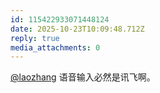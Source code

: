 ```yaml
---
id: 115422933071448124
date: 2025-10-23T10:09:48.712Z
reply: true
media_attachments: 0
---
```


<p><span class="h-card" translate="no"><a href="https://suo.si/@laozhang" class="u-url mention" rel="nofollow noopener" target="_blank">@<span>laozhang</span></a></span> 语音输入必然是讯飞啊。</p>
